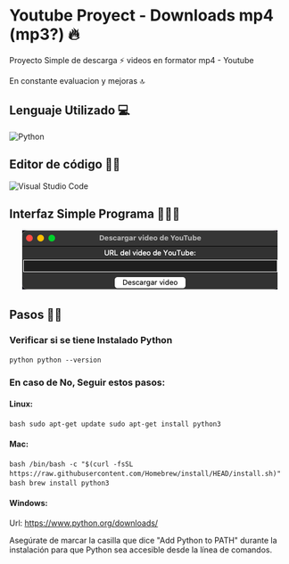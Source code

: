 # Youtube Proyect - Downloads mp4 (mp3?) 🔥

<p> Proyecto Simple de descarga ⚡️ videos en formator mp4 - Youtube <p>
<p> En constante evaluacion y mejoras 🔝 <p>

## Lenguaje Utilizado 💻
![Python](https://img.shields.io/badge/-Python-fff?style=for-the-badge&logo=python&logoColor=FFD600)&nbsp;

## Editor de código ✍🏻
![Visual Studio Code](https://img.shields.io/badge/-Visual%20Studio%20Code-fff?style=for-the-badge&logo=visual-studio-code&logoColor=0000FF)&nbsp;

## Interfaz Simple Programa 🧑🏻‍💻
<div align="center">
<img  src="/exe.png" alt="Ejecucion de Programa">
</div>

## Pasos 🚶🏻

### Verificar si se tiene Instalado Python
``python
    python --version
``

### En caso de No, Seguir estos pasos:
#### Linux:
``bash
    sudo apt-get update
    sudo apt-get install python3
``

#### Mac:
``bash
    /bin/bash -c "$(curl -fsSL https://raw.githubusercontent.com/Homebrew/install/HEAD/install.sh)"
``
``bash
    brew install python3
``

#### Windows:
Url: <a href="https://www.python.org/downloads/">https://www.python.org/downloads/<a> <br>

<p> Asegúrate de marcar la casilla que dice "Add Python to PATH" durante la instalación para que Python sea accesible desde la línea de comandos. </p>